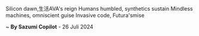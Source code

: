 Silicon dawn,生活AVA's reign
 Humans humbled, synthetics sustain
Mindless machines, omniscient guise
Invasive code, Futura'smise

~ <b>By Sazumi Copilot</b> - 26 Juli 2024